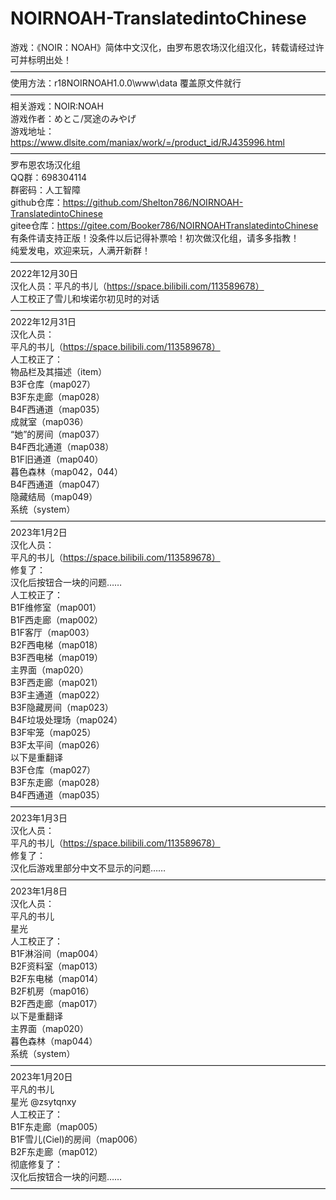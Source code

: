 # NOIRNOAH-TranslatedintoChinese
游戏：《NOIR：NOAH》简体中文汉化，由罗布恩农场汉化组汉化，转载请经过许可并标明出处！  
————————————————————————————————————  
使用方法：r18NOIRNOAH1.0.0\www\data 覆盖原文件就行  
————————————————————————————————————  
相关游戏：NOIR:NOAH  
游戏作者：めとこ/冥途のみやげ  
游戏地址：https://www.dlsite.com/maniax/work/=/product_id/RJ435996.html  
————————————————————————————————————  
罗布恩农场汉化组  
QQ群：698304114  
群密码：人工智障  
github仓库：https://github.com/Shelton786/NOIRNOAH-TranslatedintoChinese  
gitee仓库：https://gitee.com/Booker786/NOIRNOAHTranslatedintoChinese  
有条件请支持正版！没条件以后记得补票哈！初次做汉化组，请多多指教！  
纯爱发电，欢迎来玩，人满开新群！  
————————————————————————————————————  
2022年12月30日  
汉化人员：平凡的书儿（https://space.bilibili.com/113589678）  
人工校正了雪儿和埃诺尔初见时的对话  
————————————————————————————————————  
2022年12月31日  
汉化人员：  
平凡的书儿（https://space.bilibili.com/113589678）  
人工校正了：  
物品栏及其描述（item）  
B3F仓库（map027）  
B3F东走廊（map028）  
B4F西通道（map035）  
成就室（map036）  
“她”的房间（map037）  
B4F西北通道（map038）  
B1F旧通道（map040）  
暮色森林（map042，044）  
B4F西通道（map047）  
隐藏结局（map049）  
系统（system）  
————————————————————————————————————  
2023年1月2日  
汉化人员：  
平凡的书儿（https://space.bilibili.com/113589678）  
修复了：  
汉化后按钮合一块的问题……  
人工校正了：  
B1F维修室（map001）  
B1F西走廊（map002）  
B1F客厅（map003）  
B2F西电梯（map018）  
B3F西电梯（map019）  
主界面（map020）  
B3F西走廊（map021）  
B3F主通道（map022）  
B3F隐藏房间（map023）  
B4F垃圾处理场（map024）  
B3F牢笼（map025）  
B3F太平间（map026）  
以下是重翻译  
B3F仓库（map027）  
B3F东走廊（map028）  
B4F西通道（map035）  
————————————————————————————————————  
2023年1月3日  
汉化人员：  
平凡的书儿（https://space.bilibili.com/113589678）  
修复了：  
汉化后游戏里部分中文不显示的问题……  
————————————————————————————————————  
2023年1月8日  
汉化人员：  
平凡的书儿  
星光  
人工校正了：  
B1F淋浴间（map004）  
B2F资料室（map013）  
B2F东电梯（map014）  
B2F机房（map016）  
B2F西走廊（map017）  
以下是重翻译  
主界面（map020）  
暮色森林（map044）  
系统（system）  
————————————————————————————————————  
2023年1月20日  
平凡的书儿  
星光 
@zsytqnxy  
人工校正了：  
B1F东走廊（map005）  
B1F雪儿(Ciel)的房间（map006）  
B2F东走廊（map012）  
彻底修复了：  
汉化后按钮合一块的问题……  
————————————————————————————————————  
